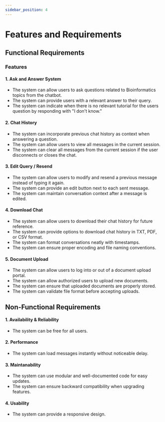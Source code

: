 ```yaml
---
sidebar_position: 4
---
```


# Features and Requirements

## Functional Requirements

### Features

#### 1. Ask and Answer System
- The system can allow users to ask questions related to Bioinformatics topics from the chatbot.
- The system can provide users with a relevant answer to their query.
- The system can indicate when there is no relevant tutorial for the users question by responding with "I don't know."

#### 2. Chat History
- The system can incorporate previous chat history as context when answering a question.
- The system can allow users to view all messages in the current session.
- The system can clear all messages from the current session if the user disconnects or closes the chat.

#### 3. Edit Query / Resend
- The system can allow users to modify and resend a previous message instead of typing it again.
- The system can provide an edit button next to each sent message.
- The system can maintain conversation context after a message is edited.

#### 4. Download Chat
- The system can allow users to download their chat history for future reference.
- The system can provide options to download chat history in TXT, PDF, or CSV format.
- The system can format conversations neatly with timestamps.
- The system can ensure proper encoding and file naming conventions.

#### 5. Document Upload
- The system can allow users to log into or out of a document upload portal.
- The system can allow authorized users to upload new documents.
- The system can ensure that uploaded documents are properly stored.
- The system can validate file format before accepting uploads.

## Non-Functional Requirements

#### 1. Availability & Reliability
- The system can be free for all users.

#### 2. Performance
- The system can load messages instantly without noticeable delay.

#### 3. Maintanability
- The system can use modular and well-documented code for easy updates.
- The system can ensure backward compatibility when upgrading features.

#### 4. Usability
- The system can provide a responsive design.




